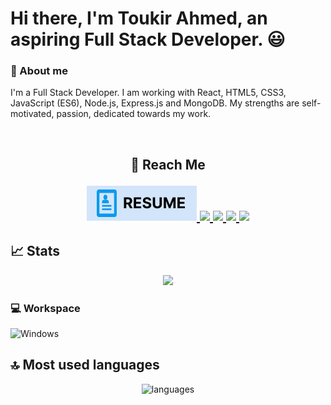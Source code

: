 # Hi there, I'm Toukir Ahmed, an aspiring Full Stack Developer. 😃

### 📖 About me
<p>I'm a Full Stack Developer. I am working with React, HTML5, CSS3, JavaScript (ES6), Node.js, Express.js and MongoDB. My strengths are self-motivated, passion, dedicated towards my work.</p>

<br/>

<h2 align="center">
   📱 Reach Me 
</p>

<p align="center">
	<a href="">
		<img src="https://raw.githubusercontent.com/tanvirgithub21/tanvirgithub21/main/resume.svg"/>
	</a>
	<a href="https://www.linkedin.com/in/tanvirahmed6174/">
		<img src="https://img.shields.io/badge/LinkedIn-0077B5?style=for-the-badge&logo=linkedin&logoColor=white" />
	</a>
  <a href="https://tanvir-ahmed00.netlify.app/">
		<img src="https://img.shields.io/badge/portfolio-1AA260?style=for-the-badge&logo=About.me&logoColor=white" />
	</a>
	<a href="[https://drive.google.com/file/d/16vh-99eK-TubpdM9lK5Eg0gWJgD2R15c/view?usp=sharin](https://www.facebook.com/home.php)">
		<img src="https://img.shields.io/badge/facebook-1877F2?style=for-the-badge&logo=facebook&logoColor=white" />
	</a>
        <a href="toukir.developer.bd@gmail.com">
		<img src="https://img.shields.io/badge/Gmail-D14836?style=for-the-badge&logo=gmail&logoColor=white" />
	</a>
</p>


## 📈 Stats

<p align="center">
  <img <iwidth="48%" src="https://github-readme-streak-stats.herokuapp.com/?user=toukir15&hide_border=true&theme=radical" />
</p>

### 💻 Workspace

![Windows](https://img.shields.io/badge/Windows-0078D6?style=for-the-badge&logo=windows&logoColor=white)
## 🔝 Most used languages

<p align="center">
  <img alt="languages" src="https://github-readme-stats.vercel.app/api/top-langs/?username=toukir15&layout=compact&hide_border=true&theme=radical" />
</p>
